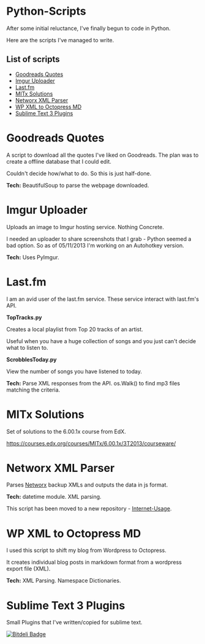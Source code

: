 # Python-Scripts

After some initial reluctance, I've finally begun to code in Python.

Here are the scripts I've managed to write.

## List of scripts

* [Goodreads Quotes](#gr)
* [Imgur Uploader](#imgur)
* [Last.fm](#lfm)
* [MITx Solutions](#mitx)
* [Networx XML Parser](#networx)
* [WP XML to Octopress MD](#wp)
* [Sublime Text 3 Plugins](#sublime)

# <a name="gr"></a>Goodreads Quotes

A script to download all the quotes I've liked on Goodreads. The plan was to create a offline database that I could edit.

Couldn't decide how/what to do. So this is just half-done.

**Tech:** BeautifulSoup to parse the webpage downloaded.

# <a name="imgur"></a>Imgur Uploader

Uploads an image to Imgur hosting service. Nothing Concrete.

I needed an uploader to share screenshots that I grab - Python seemed a bad option. So as of 05/11/2013 I'm working on an Autohotkey version.

**Tech:** Uses PyImgur.

# <a name="lfm"></a>Last.fm

I am an avid user of the last.fm service. These service interact with last.fm's API.

**TopTracks.py**

Creates a local playlist from Top 20 tracks of an artist. 

Useful when you have a huge collection of songs and you just can't decide what to listen to.

**ScrobblesToday.py**

View the number of songs you have listened to today.

**Tech:** Parse XML responses from the API. os.Walk() to find mp3 files matching the criteria.

# <a name="mitx"></a>MITx Solutions

Set of solutions to the 6.00.1x course from EdX.

https://courses.edx.org/courses/MITx/6.00.1x/3T2013/courseware/
 
# <a name="networx"></a>Networx XML Parser

Parses [Networx](http://www.softperfect.com/products/networx) backup XMLs and outputs the data in js format. 

**Tech:** datetime module. XML parsing.

This script has been moved to a new repository - [Internet-Usage](http://github.com/dufferzafar/internet-usage).

# <a name="wp"></a>WP XML to Octopress MD

I used this script to shift my blog from Wordpress to Octopress.

It creates individual blog posts in markdown format from a wordpress export file (XML).

**Tech:** XML Parsing. Namespace Dictionaries.

# <a name="sublime"></a>Sublime Text 3 Plugins

Small Plugins that I've written/copied for sublime text.


[![Bitdeli Badge](https://d2weczhvl823v0.cloudfront.net/dufferzafar/python-scripts/trend.png)](https://bitdeli.com/free "Bitdeli Badge")

